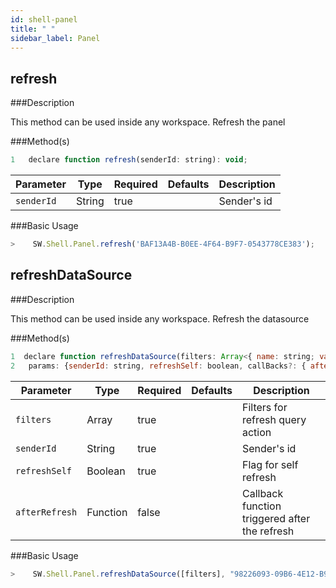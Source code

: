 ```yaml
---
id: shell-panel
title: " "
sidebar_label: Panel
---
```


## refresh

###Description

This method can be used inside any workspace. Refresh the panel

###Method(s)

```javascript
1   declare function refresh(senderId: string): void;
```
<table className="custom-table">
    <thead>
        <tr>
            <th>Parameter</th>
            <th>Type</th>
            <th>Required</th>
            <th>Defaults</th>
            <th>Description</th>
        </tr>
    </thead>
    <tbody>
        <tr className="selected">
            <td><code>senderId</code></td>
            <td>String</td>
            <td>true</td>
            <td></td>
            <td>Sender's id</td>
        </tr>
    </tbody>
</table>


###Basic Usage

```javascript
>    SW.Shell.Panel.refresh('BAF13A4B-B0EE-4F64-B9F7-0543778CE383');
```


## refreshDataSource

###Description

This method can be used inside any workspace. Refresh the datasource

###Method(s)

```javascript
1  declare function refreshDataSource(filters: Array<{ name: string; value: string }>, 
2   params: {senderId: string, refreshSelf: boolean, callBacks?: { afterRefresh: Function }}): void;

```

<table className="custom-table">
    <thead>
        <tr>
            <th>Parameter</th>
            <th>Type</th>
            <th>Required</th>
            <th>Defaults</th>
            <th>Description</th>
        </tr>
    </thead>
    <tbody>
        <tr className="selected">
            <td><code>filters</code></td>
            <td>Array</td>
            <td>true</td>
            <td></td>
            <td>Filters for refresh query action</td>
        </tr>
        <tr className="selected">
            <td><code>senderId</code></td>
            <td>String</td>
            <td>true</td>
            <td></td>
            <td>Sender's id</td>
        </tr>
        <tr className="selected">
            <td><code>refreshSelf</code></td>
            <td>Boolean</td>
            <td>true</td>
            <td></td>
            <td>Flag for self refresh</td>
        </tr>
        <tr className="selected">
            <td><code>afterRefresh</code></td>
            <td>Function</td>
            <td>false</td>
            <td></td>
            <td>Callback function triggered after the refresh</td>
        </tr>
    </tbody>
</table>

###Basic Usage

```javascript
>    SW.Shell.Panel.refreshDataSource([filters], "98226093-09B6-4E12-B9C6-2AEED2963C31");
```